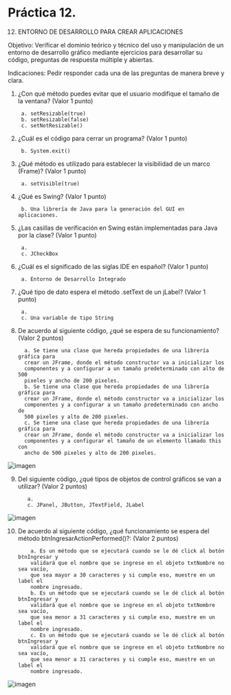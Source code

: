 # Práctica 12.

12. ENTORNO DE DESARROLLO PARA CREAR APLICACIONES

Objetivo: Verificar el dominio teórico y técnico del uso y manipulación de un entorno de
desarrollo gráfico mediante ejercicios para desarrollar su código, preguntas de respuesta
múltiple y abiertas.

Indicaciones: Pedir responder cada una de las preguntas de manera breve y clara.

1. ¿Con qué método puedes evitar que el usuario modifique el tamaño de la
ventana? (Valor 1 punto)

        a. setResizable(true)
        b. setResizable(false)
        c. setNotResizable()
        
2. ¿Cuál es el código para cerrar un programa? (Valor 1 punto)

        
        b. System.exit()
       
        
3. ¿Qué método es utilizado para establecer la visibilidad de un marco (Frame)?
(Valor 1 punto)

        a. setVisible(true)
       
        
4. ¿Qué es Swing? (Valor 1 punto)

      
        b. Una librería de Java para la generación del GUI en aplicaciones.
            
        
5. ¿Las casillas de verificación en Swing están implementadas para Java por la
clase? (Valor 1 punto)

        a. 
        c. JCheckBox
        
6. ¿Cuál es el significado de las siglas IDE en español? (Valor 1 punto)
 
        a. Entorno de Desarrollo Integrado
        
        
7. ¿Qué tipo de dato espera el método .setText de un jLabel? (Valor 1 punto)

        a.
        c. Una variable de tipo String
        
 8. De acuerdo al siguiente código, ¿qué se espera de su funcionamiento? (Valor 2
puntos)

          a. Se tiene una clase que hereda propiedades de una librería gráfica para
          crear un JFrame, donde el método constructor va a inicializar los
          componentes y a configurar a un tamaño predeterminado con alto de 500
          pixeles y ancho de 200 pixeles.
          b. Se tiene una clase que hereda propiedades de una librería gráfica para
          crear un JFrame, donde el método constructor va a inicializar los
          componentes y a configurar a un tamaño predeterminado con ancho de
          500 pixeles y alto de 200 pixeles.
          c. Se tiene una clase que hereda propiedades de una librería gráfica para
          crear un JFrame, donde el método constructor va a inicializar los
          componentes y a configurar el tamaño de un elemento llamado this con
          ancho de 500 pixeles y alto de 200 pixeles.
          
  ![imagen](https://user-images.githubusercontent.com/91554777/187002829-89e0e09a-69c9-43bd-88e4-8429991035e9.png)
  
  9. Del siguiente código, ¿qué tipos de objetos de control gráficos se van a utilizar?
(Valor 2 puntos)

            a.
            c. JPanel, JButton, JTextField, JLabel

![imagen](https://user-images.githubusercontent.com/91554777/187002873-a6bad8fb-3d4d-4e18-961b-aff72359ac43.png)

10. De acuerdo al siguiente código, ¿qué funcionamiento se espera del método
btnIngresarActionPerformed()?: (Valor 2 puntos)

            a. Es un método que se ejecutará cuando se le dé click al botón btnIngresar y
            validará que el nombre que se ingrese en el objeto txtNombre no sea vacío,
            que sea mayor a 30 caracteres y si cumple eso, muestre en un label el
            nombre ingresado.
            b. Es un método que se ejecutará cuando se le dé click al botón btnIngresar y
            validará que el nombre que se ingrese en el objeto txtNombre sea vacío,
            que sea menor a 31 caracteres y si cumple eso, muestre en un label el
            nombre ingresado.
            c. Es un método que se ejecutará cuando se le dé click al botón btnIngresar y
            validará que el nombre que se ingrese en el objeto txtNombre no sea vacío,
            que sea menor a 31 caracteres y si cumple eso, muestre en un label el
            nombre ingresado.

![imagen](https://user-images.githubusercontent.com/91554777/187002936-3701c3d6-a214-4c3d-b449-ce6c03f4107f.png)
